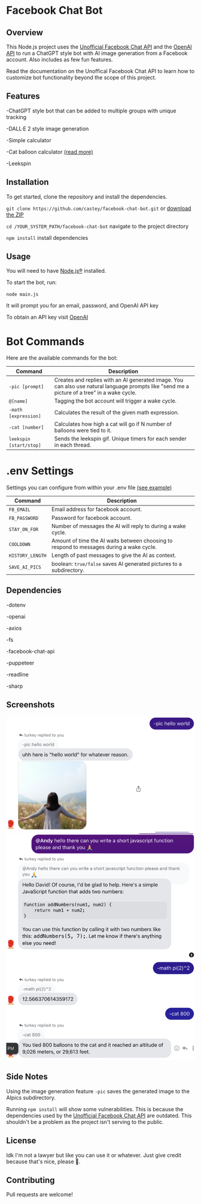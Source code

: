 # Facebook Chat Bot
## Overview
This Node.js project uses the [Unofficial Facebook Chat API](https://github.com/Schmavery/facebook-chat-api) and the [OpenAI API](https://platform.openai.com/docs/introduction) to run a ChatGPT style bot with AI image generation from a Facebook account. Also includes as few fun features.

Read the documentation on the Unoffical Facebook Chat API to learn how to customize bot functionality beyond the scope of this project.

## Features
-ChatGPT style bot that can be added to multiple groups with unique tracking

-DALL·E 2 style image generation

-Simple calculator 

-Cat balloon calculator [(read more)](https://chat.openai.com/share/3bce0d7c-9715-4a0e-8ce5-5ba70426292f)

-Leekspin

## Installation
To get started, clone the repository and install the dependencies.

`git clone https://github.com/castey/facebook-chat-bot.git` or [download the ZIP](https://github.com/castey/facebook-chat-bot/archive/refs/heads/main.zip)

`cd /YOUR_SYSTEM_PATH/facebook-chat-bot` navigate to the project directory 

`npm install` install dependencies 

## Usage

You will need to have [Node.js®](https://nodejs.org/en) installed.

To start the bot, run:

`node main.js`

It will prompt you for an email, password, and OpenAI API key

To obtain an API key visit [OpenAI](https://platform.openai.com/)

# Bot Commands

Here are the available commands for the bot:

| Command                 | Description                                               |
|-------------------------|-----------------------------------------------------------|
| `-pic [prompt]`         | Creates and replies with an AI generated image. You can also use natural language prompts like "send me a picture of a tree" in a wake cycle. |
| `@[name]`               | Tagging the bot account will trigger a wake cycle.        |
| `-math [expression]`    | Calculates the result of the given math expression.       |
| `-cat [number]`         | Calculates how high a cat will go if N number of balloons were tied to it. |
| `leekspin [start/stop]` | Sends the leekspin gif. Unique timers for each sender in each thread. |

# .env Settings

Settings you can configure from within your .env file [(see example)](https://github.com/castey/facebook-chat-bot/blob/main/.env.example)

| Command                 | Description                                               |
|-------------------------|-----------------------------------------------------------|
| `FB_EMAIL`              | Email address for facebook account. |
| `FB_PASSWORD`           | Password for facebook account.      |
| `STAY_ON_FOR`           | Number of messages the AI will reply to during a wake cycle. |
| `COOLDOWN`              | Amount of time the AI waits between choosing to respond to messages during a wake cycle. |
| `HISTORY_LENGTH`        | Length of past messages to give the AI as context. |
| `SAVE_AI_PICS`          | boolean: `true/false` saves AI generated pictures to a subdirectory. |

## Dependencies

-dotenv

-openai

-axios

-fs

-facebook-chat-api

-puppeteer

-readline

-sharp

## Screenshots

![Example Image](AIpics/pic.png)
![Example Image](AIpics/bot.png)

## Side Notes

Using the image generation feature `-pic` saves the generated image to the AIpics subdirectory. 

Running `npm install` will show some vulnerabilities. This is because the dependencies used by the [Unofficial Facebook Chat API](https://github.com/Schmavery/facebook-chat-api) are outdated. This shouldn't be a problem as the project isn't serving to the public.
 
## License
Idk I'm not a lawyer but like you can use it or whatever. Just give credit because that's nice, please 🥹.

## Contributing
Pull requests are welcome!
